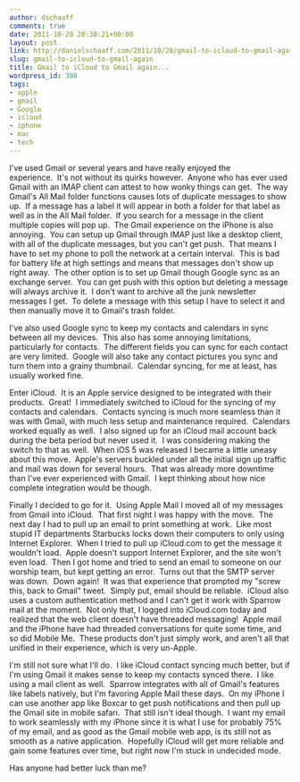 ```yaml
---
author: dschaaff
comments: true
date: 2011-10-28 20:38:21+00:00
layout: post
link: http://danielschaaff.com/2011/10/28/gmail-to-icloud-to-gmail-again/
slug: gmail-to-icloud-to-gmail-again
title: Gmail to iCloud to Gmail again...
wordpress_id: 398
tags:
- apple
- gmail
- Google
- icloud
- iphone
- mac
- tech
---
```


I've used Gmail or several years and have really enjoyed the experience.  It's not without its quirks however.  Anyone who has ever used Gmail with an IMAP client can attest to how wonky things can get.  The way Gmail's All Mail folder functions causes lots of duplicate messages to show up.  If a message has a label it will appear in both a folder for that label as well as in the All Mail folder.  If you search for a message in the client multiple copies will pop up.  The Gmail experience on the iPhone is also annoying.  You can setup up Gmail through IMAP just like a desktop client, with all of the duplicate messages, but you can't get push.  That means I have to set my phone to poll the network at a certain interval.  This is bad for battery life at high settings and means that messages don't show up right away.  The other option is to set up Gmail though Google sync as an exchange server.  You can get push with this option but deleting a message will always archive it.  I don't want to archive all the junk newsletter messages I get.  To delete a message with this setup I have to select it and then manually move it to Gmail's trash folder.





I've also used Google sync to keep my contacts and calendars in sync between all my devices.  This also has some annoying limitations, particularly for contacts.  The different fields you can sync for each contact are very limited.  Google will also take any contact pictures you sync and turn them into a grainy thumbnail.  Calendar syncing, for me at least, has usually worked fine.





Enter iCloud.  It is an Apple service designed to be integrated with their products.  Great!  I immediately switched to iCloud for the syncing of my contacts and calendars.  Contacts syncing is much more seamless than it was with Gmail, with much less setup and maintenance required.  Calendars worked equally as well.  I also signed up for an iCloud mail account back during the beta period but never used it.  I was considering making the switch to that as well.  When iOS 5 was released I became a little uneasy about this move.  Apple's servers buckled under all the initial sign up traffic and mail was down for several hours.  That was already more downtime than I've ever experienced with Gmail.  I kept thinking about how nice complete integration would be though. 





Finally I decided to go for it.  Using Apple Mail I moved all of my messages from Gmail into iCloud.  That first night I was happy with the move.  The next day I had to pull up an email to print something at work.  Like most stupid IT departments Starbucks locks down their computers to only using Internet Explorer.  When I tried to pull up iCloud.com to get the message it wouldn't load.  Apple doesn't support Internet Explorer, and the site won't even load.  Then I got home and tried to send an email to someone on our worship team, but kept getting an error.  Turns out that the SMTP server was down.  Down again!  It was that experience that prompted my "screw this, back to Gmail" tweet.  Simply put, email should be reliable.  iCloud also uses a custom authentication method and I can't get it work with Sparrow mail at the moment.  Not only that, I logged into iCloud.com today and realized that the web client doesn't have threaded messaging!  Apple mail and the iPhone have had threaded conversations for quite some time, and so did Mobile Me.  These products don't just simply work, and aren't all that unified in their experience, which is very un-Apple.





I'm still not sure what I'll do.  I like iCloud contact syncing much better, but if I'm using Gmail it makes sense to keep my contacts synced there.  I like using a mail client as well.  Sparrow integrates with all of Gmail's features like labels natively, but I'm favoring Apple Mail these days.  On my iPhone I can use another app like Boxcar to get push notifications and then pull up the Gmail site in mobile safari.  That still isn't ideal though.  I want my email to work seamlessly with my iPhone since it is what I use for probably 75% of my email, and as good as the Gmail mobile web app, is its still not as smooth as a native application.  Hopefully iCloud will get more reliable and gain some features over time, but right now I'm stuck in undecided mode.






Has anyone had better luck than me?
